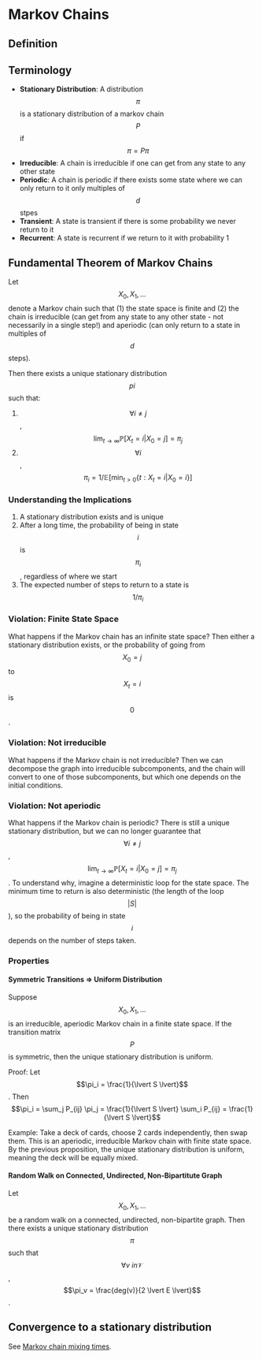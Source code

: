 # Markov Chains

## Definition

## Terminology

- **Stationary Distribution**: A distribution $$\pi$$ is a stationary distribution of a markov chain $$P$$
  if $$\pi = P \pi$$
- **Irreducible**: A chain is irreducible if one can get from any state to any other state
- **Periodic**: A chain is periodic if there exists some state where we can only return
  to it only multiples of $$d$$ stpes
- **Transient**: A state is transient if there is some probability we never return to it
- **Recurrent**: A state is recurrent if we return to it with probability 1

## Fundamental Theorem of Markov Chains

Let $$X_0, X_1, ...$$ denote a Markov chain such that (1) the state space is finite and (2)
the chain is irreducible (can get from any state to any other state - not necessarily in a single step!)
and aperiodic (can only return to a state in multiples of $$d$$ steps).

Then there exists a unique stationary distribution $$pi$$ such that:

1. $$\forall i \neq j$$, $$\lim_{t \rightarrow \infty} \mathbb{P}[X_t = i | X_0 = j] = \pi_j$$
2. $$\forall i$$, $$\pi_i = 1/\mathbb{E}[\min_{t > 0} \{t: X_t = i | X_0 = i \}]$$

### Understanding the Implications

1. A stationary distribution exists and is unique
2. After a long time, the probability of being in state $$i$$ is $$\pi_i$$, regardless of where we start
3. The expected number of steps to return to a state is $$1 / \pi_i$$

### Violation: Finite State Space

What happens if the Markov chain has an infinite state space? Then either a stationary
distribution exists, or the probability of going from $$X_0=j$$ to $$X_t = i$$ is $$0$$.

### Violation: Not irreducible

What happens if the Markov chain is not irreducible? Then we can decompose the graph
into irreducible subcomponents, and the chain will convert to one of those subcomponents,
but which one depends on the initial conditions.

### Violation: Not aperiodic

What happens if the Markov chain is periodic? There is still a unique stationary distribution,
but we can no longer guarantee that $$\forall i \neq j$$, $$\lim_{t \rightarrow \infty} \mathbb{P}[X_t = i | X_0 = j] = \pi_j$$.
To understand why, imagine a deterministic loop for the state space. The minimum time to return is also deterministic
(the length of the loop $$\lvert S \lvert$$), so the probability of being in state $$i$$ depends on
the number of steps taken.

### Properties

#### Symmetric Transitions => Uniform Distribution

Suppose $$X_0, X_1, ...$$ is an irreducible, aperiodic Markov chain in a finite state
space. If the transition matrix $$P$$ is symmetric, then the unique stationary
distribution is uniform.

Proof: Let $$\pi_i = \frac{1}{\lvert S \lvert}$$. Then $$\pi_i = \sum_j P_{ij} \pi_j = \frac{1}{\lvert S \lvert} \sum_i P_{ij} = \frac{1}{\lvert S \lvert}$$

Example: Take a deck of cards, choose 2 cards independently, then swap them. This is an aperiodic,
irreducible Markov chain with finite state space. By the previous proposition, the unique stationary 
distribution is uniform, meaning the deck will be equally mixed.

#### Random Walk on Connected, Undirected, Non-Bipartitute Graph

Let $$X_0, X_1, ...$$ be a random walk on a connected, undirected, non-bipartite graph.
Then there exists a unique stationary distribution $$\pi$$ such that $$\forall v \ in \mathcal{V}$$,
$$\pi_v = \frac{deg(v)}{2 \lvert E \lvert}$$.

## Convergence to a stationary distribution

See [Markov chain mixing times](markov_chain_mixing_time.md).